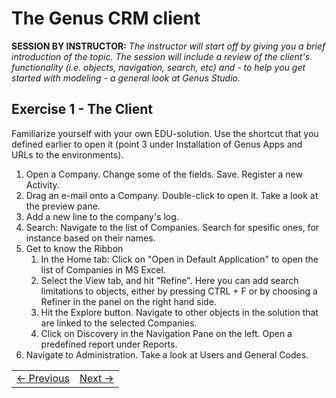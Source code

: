 # The Genus CRM client
**SESSION BY INSTRUCTOR:** *The instructor will start off by giving you a brief introduction of the topic. The session will include a review of the client's functionality (i.e. objects, navigation, search, etc) and - to help you get started with modeling - a general look at Genus Studio.*

## Exercise 1 - The Client
Familiarize yourself with your own EDU-solution. Use the shortcut that you defined earlier to open it (point 3 under Installation of Genus Apps and URLs to the environments).

1. Open a Company. Change some of the fields. Save. Register a new Activity.
2. Drag an e-mail onto a Company. Double-click to open it. Take a look at the preview pane.
3. Add a new line to the company's log.
4. Search: Navigate to the list of Companies. Search for spesific ones, for instance based on their names.
5. Get to know the Ribbon
   1. In the Home tab: Click on "Open in Default Application" to open the list of Companies in MS Excel.
   2. Select the View tab, and hit "Refine". Here you can add search limitations to objects, either by pressing CTRL + F or by choosing a Refiner in the panel on the right hand side.
   3. Hit the Explore button. Navigate to other objects in the solution that are linked to the selected Companies.
   4. Click on Discovery in the Navigation Pane on the left. Open a predefined report under Reports.
6. Navigate to Administration. Take a look at Users and General Codes.


<table>
   <tr><td><a href="casedescription-genus-crm.md"><- Previous</a></td><td align="right"><a href="exercise-02.md">Next -></a></td></tr>
</table>